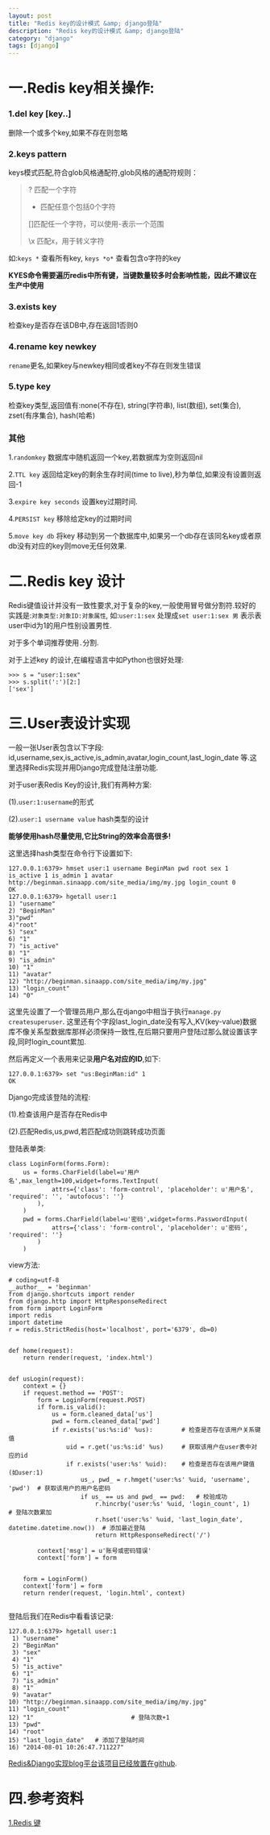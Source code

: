 ```yaml
---
layout: post
title: "Redis key的设计模式 &amp; django登陆"
description: "Redis key的设计模式 &amp; django登陆"
category: "django"
tags: [django]
---
```


<h1>一.Redis key相关操作:</h1>

<h3>1.del key [key..]</h3>

<p>删除一个或多个key,如果不存在则忽略</p>

<h3>2.keys pattern</h3>

<p>keys模式匹配,符合glob风格通配符,glob风格的通配符规则：</p>

<blockquote>
  <p>?  匹配一个字符</p>
  
  <ul>
  <li>匹配任意个包括0个字符</li>
  </ul>
  
  <p>[]匹配任一个字符，可以使用-表示一个范围</p>
  
  <p>\x 匹配x，用于转义字符</p>
</blockquote>

<p>如:<code>keys *</code> 查看所有key, <code>keys *o*</code> 查看包含o字符的key</p>

<p><strong>KYES命令需要遍历redis中所有键，当键数量较多时会影响性能，因此不建议在生产中使用</strong></p>

<!--more-->

<h3>3.exists key</h3>

<p>检查key是否存在该DB中,存在返回1否则0</p>

<h3>4.rename key newkey</h3>

<p><code>rename</code>更名,如果key与newkey相同或者key不存在则发生错误</p>

<h3>5.type key</h3>

<p>检查key类型,返回值有:none(不存在), string(字符串), list(数组), set(集合), zset(有序集合), hash(哈希)</p>

<h3>其他</h3>

<p>1.<code>randomkey</code> 数据库中随机返回一个key,若数据库为空则返回nil</p>

<p>2.<code>TTL key</code> 返回给定key的剩余生存时间(time to live),秒为单位,如果没有设置则返回-1</p>

<p>3.<code>expire key seconds</code> 设置key过期时间.</p>

<p>4.<code>PERSIST key</code> 移除给定key的过期时间</p>

<p>5.<code>move key db</code> 将key 移动到另一个数据库中,如果另一个db存在该同名key或者原db没有对应的key则move无任何效果.</p>

<h1>二.Redis key 设计</h1>

<p>Redis键值设计并没有一致性要求,对于复杂的key,一般使用冒号做分割符.较好的实践是:<code>对象类型:对象ID:对象属性</code>, 如:<code>user:1:sex</code> 处理成<code>set user:1:sex 男</code> 表示表user中id为1的用户性别设置男性.</p>

<p>对于多个单词推荐使用<code>.</code>分割.</p>

<p>对于上述key 的设计,在编程语言中如Python也很好处理:</p>

<pre><code>&gt;&gt;&gt; s = "user:1:sex"
&gt;&gt;&gt; s.split(':')[2:]
['sex'] 
</code></pre>

<h1>三.User表设计实现</h1>

<p>一般一张User表包含以下字段: id,username,sex,is_active,is_admin,avatar,login_count,last_login_date 等.这里选择Redis实现并用Django完成登陆注册功能.</p>

<p>对于user表Redis Key的设计,我们有两种方案:</p>

<p>(1).<code>user:1:username</code>的形式</p>

<p>(2).<code>user:1 username value</code> hash类型的设计</p>

<p><strong>能够使用hash尽量使用,它比String的效率会高很多!</strong></p>

<p>这里选择hash类型在命令行下设置如下:</p>

<pre><code>127.0.0.1:6379&gt; hmset user:1 username BeginMan pwd root sex 1 is_active 1 is_admin 1 avatar http://beginman.sinaapp.com/site_media/img/my.jpg login_count 0 
OK
127.0.0.1:6379&gt; hgetall user:1
1) "username"
2) "BeginMan"
3)"pwd"
4)"root"
5) "sex"
6) "1"
7) "is_active"
8) "1"
9) "is_admin"
10) "1"
11) "avatar"
12) "http://beginman.sinaapp.com/site_media/img/my.jpg"
13) "login_count"
14) "0"
</code></pre>

<p>这里先设置了一个管理员用户,那么在django中相当于执行<code>manage.py createsuperuser</code>. 这里还有个字段last_login_date没有写入,KV(key-value)数据库不像关系型数据库那样必须保持一致性,在后期只要用户登陆过那么就设置该字段,同时login_count累加.</p>

<p>然后再定义一个表用来记录<strong>用户名对应的ID</strong>,如下:</p>

<pre><code>127.0.0.1:6379&gt; set "us:BeginMan:id" 1
OK
</code></pre>

<p>Django完成该登陆的流程:</p>

<p>(1).检查该用户是否存在Redis中</p>

<p>(2).匹配Redis,us,pwd,若匹配成功则跳转成功页面</p>

<p>登陆表单类:</p>

<pre><code>class LoginForm(forms.Form):
    us = forms.CharField(label=u'用户名',max_length=100,widget=forms.TextInput(
            attrs={'class': 'form-control', 'placeholder': u'用户名', 'required': '', 'autofocus': ''}
        ),
    )
    pwd = forms.CharField(label=u'密码',widget=forms.PasswordInput(
            attrs={'class': 'form-control', 'placeholder': u'密码', 'required': ''}
        )
    )
</code></pre>

<p>view方法:</p>

<pre><code># coding=utf-8
__author__ = 'beginman'
from django.shortcuts import render
from django.http import HttpResponseRedirect
from form import LoginForm
import redis
import datetime
r = redis.StrictRedis(host='localhost', port='6379', db=0)


def home(request):
    return render(request, 'index.html')


def usLogin(request):
    context = {}
    if request.method == 'POST':
        form = LoginForm(request.POST)
        if form.is_valid():
            us = form.cleaned_data['us']
            pwd = form.cleaned_data['pwd']
            if r.exists('us:%s:id' %us):        # 检查是否存在该用户关系键值
                uid = r.get('us:%s:id' %us)     # 获取该用户在user表中对应的id
                if r.exists('user:%s' %uid):    # 检查是否存在该用户键值(如user:1)
                    us_, pwd_ = r.hmget('user:%s' %uid, 'username', 'pwd')  # 获取该用户的用户名密码
                    if us_ == us and pwd_ == pwd:   # 校验成功
                        r.hincrby('user:%s' %uid, 'login_count', 1)     # 登陆次数累加
                        r.hset('user:%s' %uid, 'last_login_date', datetime.datetime.now())  # 添加最近登陆
                        return HttpResponseRedirect('/')

        context['msg'] = u'账号或密码错误'
        context['form'] = form


    form = LoginForm()
    context['form'] = form
    return render(request, 'login.html', context)
</code></pre>

<p><img src="http://images.cnblogs.com/cnblogs_com/BeginMan/486940/o_redis_blog.png" alt="" /></p>

<p>登陆后我们在Redis中看看该记录:</p>

<pre><code>127.0.0.1:6379&gt; hgetall user:1
 1) "username"
 2) "BeginMan"
 3) "sex"
 4) "1"
 5) "is_active"
 6) "1"
 7) "is_admin"
 8) "1"
 9) "avatar"
10) "http://beginman.sinaapp.com/site_media/img/my.jpg"
11) "login_count"
12) "1"                           # 登陆次数+1
13) "pwd"
14) "root"
15) "last_login_date"   # 添加了登陆时间
16) "2014-08-01 10:26:47.711227"
</code></pre>

<p><a href="https://github.com/BeginMan/RedisPoem">Redis&amp;Django实现blog平台该项目已经放置在github</a>.</p>

<h1>四.参考资料</h1>

<p><a href="http://redis.readthedocs.org/en/2.4/key.html">1.Redis 键</a></p>
